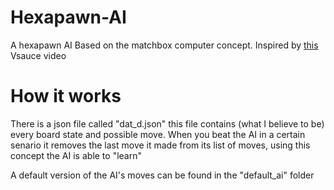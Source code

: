 # Hexapawn-AI
A hexapawn AI
Based on the matchbox computer concept. Inspired by [this](https://youtu.be/sw7UAZNgGg8) Vsauce video
# How it works
There is a json file called "dat_d.json" this file contains (what I believe to be) every board state and possible move. When you beat the AI in a certain senario it removes the
last move it made from its list of moves, using this concept the AI is able to "learn"

A default version of the AI's moves can be found in the "default_ai" folder
